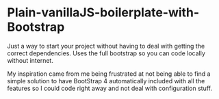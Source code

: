 # Plain-vanillaJS-boilerplate-with-Bootstrap
Just a way to start your project without having to deal with getting the correct dependencies. Uses the full bootstrap so you can code locally without internet.

My inspiration came from me being frustrated at not being able to find a simple solution to have BootStrap 4 automatically included with all the features so I could code right away and not deal with configuration stuff.


